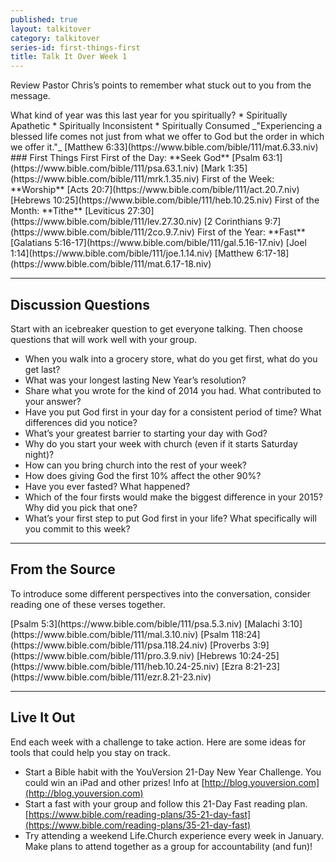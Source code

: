 ```yaml
---
published: true
layout: talkitover
category: talkitover
series-id: first-things-first
title: Talk It Over Week 1
---
```


<p class="lead">Review Pastor Chris’s points to remember what stuck out to you from the message.</p>
What kind of year was this last year for you spiritually?  
* Spiritually Apathetic  
* Spiritually Inconsistent  
* Spiritually Consumed  
_"Experiencing a blessed life comes not just from what we offer to God but the order in which we offer it."_  
[Matthew 6:33](https://www.bible.com/bible/111/mat.6.33.niv)  
### First Things First  
First of the Day: **Seek God**  
[Psalm 63:1](https://www.bible.com/bible/111/psa.63.1.niv)  
[Mark 1:35](https://www.bible.com/bible/111/mrk.1.35.niv)  
First of the Week: **Worship**  
[Acts 20:7](https://www.bible.com/bible/111/act.20.7.niv)  
[Hebrews 10:25](https://www.bible.com/bible/111/heb.10.25.niv)  
First of the Month: **Tithe**  
[Leviticus 27:30](https://www.bible.com/bible/111/lev.27.30.niv)  
[2 Corinthians 9:7](https://www.bible.com/bible/111/2co.9.7.niv)  
First of the Year: **Fast**  
[Galatians 5:16-17](https://www.bible.com/bible/111/gal.5.16-17.niv)  
[Joel 1:14](https://www.bible.com/bible/111/joe.1.14.niv)  
[Matthew 6:17-18](https://www.bible.com/bible/111/mat.6.17-18.niv)

* * *

## Discussion Questions
<p class="lead">Start with an icebreaker question to get everyone talking. Then choose questions that will work well with your group.</p>

* When you walk into a grocery store, what do you get first, what do you get last?
* What was your longest lasting New Year’s resolution?
* Share what you wrote for the kind of 2014 you had. What contributed to your answer?
* Have you put God first in your day for a consistent period of time? What differences did you notice?
* What’s your greatest barrier to starting your day with God?
* Why do you start your week with church (even if it starts Saturday night)?
* How can you bring church into the rest of your week?
* How does giving God the first 10% affect the other 90%?
* Have you ever fasted? What happened?
* Which of the four firsts would make the biggest difference in your 2015? Why did you pick that one?
* What’s your first step to put God first in your life? What specifically will you commit to this week?

* * *

## From the Source
<p class="lead">To introduce some different perspectives into the conversation, consider reading one of these verses together.</p>
[Psalm 5:3](https://www.bible.com/bible/111/psa.5.3.niv)  
[Malachi 3:10](https://www.bible.com/bible/111/mal.3.10.niv)  
[Psalm 118:24](https://www.bible.com/bible/111/psa.118.24.niv)  
[Proverbs 3:9](https://www.bible.com/bible/111/pro.3.9.niv)  
[Hebrews 10:24-25](https://www.bible.com/bible/111/heb.10.24-25.niv)  
[Ezra 8:21-23](https://www.bible.com/bible/111/ezr.8.21-23.niv)

* * *

## Live It Out
<p class="lead">End each week with a challenge to take action. Here are some ideas for tools that could help you stay on track.</p>

* Start a Bible habit with the YouVersion 21-Day New Year Challenge. You could win an iPad and other prizes! Info at [http://blog.youversion.com](http://blog.youversion.com)
* Start a fast with your group and follow this 21-Day Fast reading plan. [https://www.bible.com/reading-plans/35-21-day-fast](https://www.bible.com/reading-plans/35-21-day-fast)
* Try attending a weekend Life.Church experience every week in January. Make plans to attend together as a group for accountability (and fun)!

